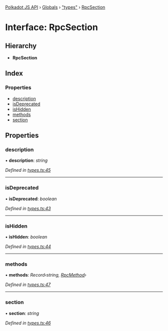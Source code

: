 [Polkadot JS API](../README.md) › [Globals](../globals.md) › ["types"](../modules/_types_.md) › [RpcSection](_types_.rpcsection.md)

# Interface: RpcSection

## Hierarchy

* **RpcSection**

## Index

### Properties

* [description](_types_.rpcsection.md#description)
* [isDeprecated](_types_.rpcsection.md#isdeprecated)
* [isHidden](_types_.rpcsection.md#ishidden)
* [methods](_types_.rpcsection.md#methods)
* [section](_types_.rpcsection.md#section)

## Properties

###  description

• **description**: *string*

*Defined in [types.ts:45](https://github.com/polkadot-js/api/blob/17a10fb/packages/type-jsonrpc/src/types.ts#L45)*

___

###  isDeprecated

• **isDeprecated**: *boolean*

*Defined in [types.ts:43](https://github.com/polkadot-js/api/blob/17a10fb/packages/type-jsonrpc/src/types.ts#L43)*

___

###  isHidden

• **isHidden**: *boolean*

*Defined in [types.ts:44](https://github.com/polkadot-js/api/blob/17a10fb/packages/type-jsonrpc/src/types.ts#L44)*

___

###  methods

• **methods**: *Record‹string, [RpcMethod](_types_.rpcmethod.md)›*

*Defined in [types.ts:47](https://github.com/polkadot-js/api/blob/17a10fb/packages/type-jsonrpc/src/types.ts#L47)*

___

###  section

• **section**: *string*

*Defined in [types.ts:46](https://github.com/polkadot-js/api/blob/17a10fb/packages/type-jsonrpc/src/types.ts#L46)*
